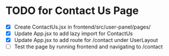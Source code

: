 # TODO for Contact Us Page

- [x] Create ContactUs.jsx in frontend/src/user-panel/pages/
- [x] Update App.jsx to add lazy import for ContactUs
- [x] Update App.jsx to add route for /contact under UserLayout
- [ ] Test the page by running frontend and navigating to /contact
